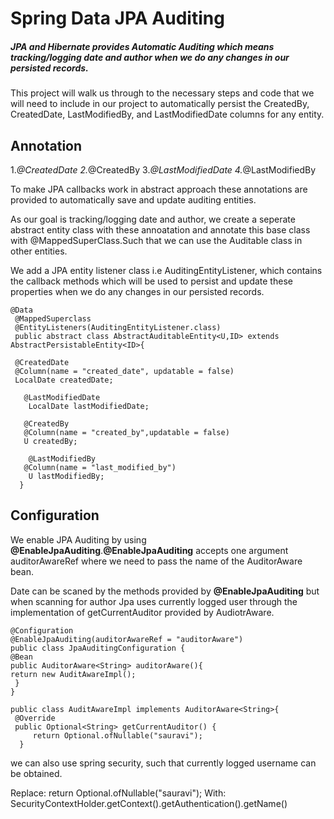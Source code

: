 # Spring Data JPA Auditing

##### JPA and Hibernate provides Automatic Auditing which means tracking/logging date and author when we do any changes in our persisted records.

This project will walk us through to the necessary steps and code that we will need to include in our project to automatically  persist the CreatedBy, CreatedDate, LastModifiedBy, and LastModifiedDate columns for any entity.

## Annotation 
1.*@CreatedDate
2.*@CreatedBy 
3.*@LastModifiedDate
4.*@LastModifiedBy

To make JPA callbacks work in abstract approach these annotations are provided to automatically save and update auditing entities.

As our goal is tracking/logging date and author, we create a seperate abstract entity class with these annoatation and annotate this base class with @MappedSuperClass.Such that we can use the Auditable class in other entities.

We add a JPA entity listener class i.e AuditingEntityListener, which contains the callback methods which will be used to persist and update these properties when we  do any changes in our persisted records.

```
@Data
 @MappedSuperclass
 @EntityListeners(AuditingEntityListener.class)
 public abstract class AbstractAuditableEntity<U,ID> extends AbstractPersistableEntity<ID>{
  
 @CreatedDate
 @Column(name = "created_date", updatable = false)
 LocalDate createdDate;

   @LastModifiedDate
    LocalDate lastModifiedDate;

   @CreatedBy
   @Column(name = "created_by",updatable = false)
   U createdBy;
   
    @LastModifiedBy
   @Column(name = "last_modified_by")
    U lastModifiedBy;
  }
```

## Configuration

We enable JPA Auditing by using **@EnableJpaAuditing**.**@EnableJpaAuditing** accepts one argument auditorAwareRef where we need to pass the name of the AuditorAware bean.

Date can be scaned by the methods provided by **@EnableJpaAuditing** but when scanning for author Jpa uses currently logged user through the implementation of getCurrentAuditor provided by AudiotrAware.

 ```
 @Configuration
 @EnableJpaAuditing(auditorAwareRef = "auditorAware")
 public class JpaAuditingConfiguration {
 @Bean
 public AuditorAware<String> auditorAware(){
 return new AuditAwareImpl();
  }
 }

public class AuditAwareImpl implements AuditorAware<String>{
  @Override
  public Optional<String> getCurrentAuditor() {
      return Optional.ofNullable("sauravi");
   }
```
 we can also use spring security, such that currently logged username can be obtained.
 
Replace: return Optional.ofNullable("sauravi");
With:    SecurityContextHolder.getContext().getAuthentication().getName()


